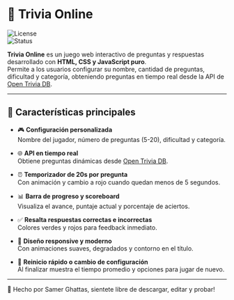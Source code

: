 # 🎯 Trivia Online

![License](https://img.shields.io/badge/license-MIT-green)  
![Status](https://img.shields.io/badge/status-active-brightgreen)

**Trivia Online** es un juego web interactivo de preguntas y respuestas desarrollado con **HTML, CSS y JavaScript puro**.  
Permite a los usuarios configurar su nombre, cantidad de preguntas, dificultad y categoría, obteniendo preguntas en tiempo real desde la API de [Open Trivia DB](https://opentdb.com/).

---

## 🚀 Características principales

- 🎮 **Configuración personalizada**  
  Nombre del jugador, número de preguntas (5-20), dificultad y categoría.

- 🌐 **API en tiempo real**  
  Obtiene preguntas dinámicas desde [Open Trivia DB](https://opentdb.com/).

- ⏰ **Temporizador de 20s por pregunta**  
  Con animación y cambio a rojo cuando quedan menos de 5 segundos.

- 📊 **Barra de progreso y scoreboard**  
  Visualiza el avance, puntaje actual y porcentaje de aciertos.

- ✅ **Resalta respuestas correctas e incorrectas**  
  Colores verdes y rojos para feedback inmediato.

- 📱 **Diseño responsive y moderno**  
  Con animaciones suaves, degradados y contorno en el título.

- 🔄 **Reinicio rápido o cambio de configuración**  
  Al finalizar muestra el tiempo promedio y opciones para jugar de nuevo.

---

💛 Hecho por Samer Ghattas, sientete libre de descargar, editar y probar!
